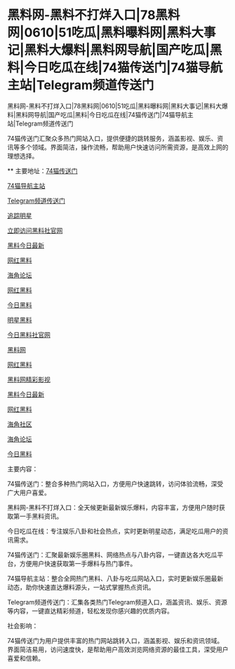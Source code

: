 # 黑料网-黑料不打烊入口|78黑料网|0610|51吃瓜|黑料曝料网|黑料大事记|黑料大爆料|黑料网导航|国产吃瓜|黑料|今日吃瓜在线|74猫传送门|74猫导航主站|Telegram频道传送门
黑料网-黑料不打烊入口|78黑料网|0610|51吃瓜|黑料曝料网|黑料大事记|黑料大爆料|黑料网导航|国产吃瓜|黑料|今日吃瓜在线|74猫传送门|74猫导航主站|Telegram频道传送门

74猫传送门汇聚众多热门网站入口，提供便捷的跳转服务，涵盖影视、娱乐、资讯等多个领域。界面简洁，操作流畅，帮助用户快速访问所需资源，是高效上网的理想选择。

** 主要地址：<a href="https://74mao.com/">74猫传送门</a>

<a href="https://74mao.com/">74猫导航主站</a>

<a href="https://74mao.com/">Telegram频道传送门</a>

<a href="https://heiliao-17.pages.dev/">追踪明星</a>

<a href="https://heiliao-36.pages.dev/">立即访问黑料社官网</a>

<a href="https://heiliao-19.pages.dev/">黑料今日最新</a>

<a href="https://heiliao-20.pages.dev/">网红黑料</a>

<a href="https://heiliao-22.pages.dev/">海角论坛</a>

<a href="https://heiliao-23.pages.dev/">网红黑料</a>

<a href="https://heiliao-24.pages.dev/">今日黑料</a>

<a href="https://heiliao-25.pages.dev/">明星黑料</a>

<a href="https://heiliao-26.pages.dev/">今日黑料社官网</a>

<a href="https://heiliao-27.pages.dev/">黑料网</a>

<a href="https://heiliao-28.pages.dev/">网红黑料</a>

<a href="https://heiliao-30.pages.dev/">黑料网精彩影视</a>

<a href="https://heiliao-31.pages.dev/">黑料今日最新</a>

<a href="https://heiliao-32.pages.dev/">网红黑料</a>

<a href="https://heiliao-33.pages.dev/">海角社区</a>

<a href="https://heiliao-34.pages.dev/">海角论坛</a>

<a href="https://heiliao-35.pages.dev/">今日黑料</a>

主要内容：

74猫传送门：整合多种热门网站入口，方便用户快速跳转，访问体验流畅，深受广大用户喜爱。

黑料网-黑料不打烊入口：全天候更新最新娱乐爆料，内容丰富，方便用户随时获取第一手黑料资讯。

今日吃瓜在线：专注娱乐八卦和社会热点，实时更新明星动态，满足吃瓜用户的资讯需求。

74猫传送门：汇聚最新娱乐圈黑料、网络热点与八卦内容，一键直达各大吃瓜平台，方便用户快速获取第一手爆料与热门事件。

74猫导航主站：整合全网热门黑料、八卦与吃瓜网站入口，实时更新娱乐圈最新动态，助你快速直达爆料源头，一站式掌握热点资讯。

Telegram频道传送门：汇集各类热门Telegram频道入口，涵盖资讯、娱乐、资源等内容，一键直达精彩频道，轻松发现你感兴趣的优质内容。

社会影响：

74猫传送门为用户提供丰富的热门网站跳转入口，涵盖影视、娱乐和资讯领域。界面简洁易用，访问速度快，是帮助用户高效浏览网络资源的最佳工具，深受用户喜爱和信赖。
